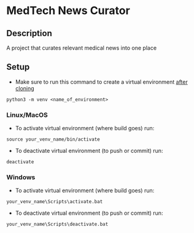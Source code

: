 # MedTech News Curator
## Description
A project that curates relevant medical news into one place
## Setup
- Make sure to run this command to create a virtual environment <u>after cloning</u><br>
```
python3 -m venv <name_of_environment>
```
### Linux/MacOS
- To activate virtual environment (where build goes) run:
```
source your_venv_name/bin/activate
```
- To deactivate virtual environment (to push or commit) run:
```
deactivate
```
### Windows
- To activate virtual environment (where build goes) run:
```
your_venv_name\Scripts\activate.bat
```
- To deactivate virtual environment (to push or commit) run:
```
your_venv_name\Scripts\deactivate.bat
```
